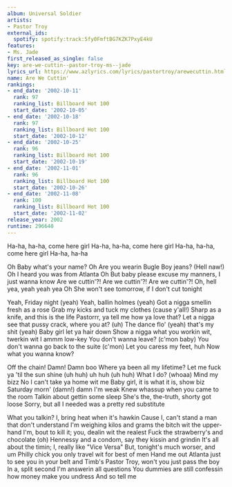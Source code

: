 ```yaml
---
album: Universal Soldier
artists:
- Pastor Troy
external_ids:
  spotify: spotify:track:5fy0FmftBG7KZK7PxyE4kU
features:
- Ms. Jade
first_released_as_single: false
key: are-we-cuttin--pastor-troy-ms--jade
lyrics_url: https://www.azlyrics.com/lyrics/pastortroy/arewecuttin.html
name: Are We Cuttin'
rankings:
- end_date: '2002-10-11'
  rank: 97
  ranking_list: Billboard Hot 100
  start_date: '2002-10-05'
- end_date: '2002-10-18'
  rank: 97
  ranking_list: Billboard Hot 100
  start_date: '2002-10-12'
- end_date: '2002-10-25'
  rank: 96
  ranking_list: Billboard Hot 100
  start_date: '2002-10-19'
- end_date: '2002-11-01'
  rank: 96
  ranking_list: Billboard Hot 100
  start_date: '2002-10-26'
- end_date: '2002-11-08'
  rank: 100
  ranking_list: Billboard Hot 100
  start_date: '2002-11-02'
release_year: 2002
runtime: 296640
---
```

Ha-ha, ha-ha, come here girl
Ha-ha, ha-ha, come here girl
Ha-ha, ha-ha, come here girl
Ha-ha, ha-ha


 Oh
 Baby what's your name?
 Oh
 Are you wearin Bugle Boy jeans?
 (Hell naw!) Oh
 I heard you was from Atlanta
 Oh
 But baby please excuse my manners, I just wanna know
Are we cuttin'?! Are we cuttin'?! Are we cuttin'?!
 Oh, hell yea, yeah yeah yea
Oh
She won't see tomorrow, if I don't cut tonight


Yeah, Friday night (yeah)
Yeah, ballin holmes (yeah)
Got a nigga smellin fresh as a rose
Grab my kicks and tuck my clothes (cause y'all!)
Sharp as a knife, and this is the life
Pastorrr, ya tell me how ya love that?
Let a nigga see that pussy crack, where you at? (uh)
The dance flo' (yeah) that's my shit (yeah)
Baby girl let ya hair down
Show a nigga what you workin wit, twerkin wit
I ammm low-key
You don't wanna leave? (c'mon baby)
You don't wanna go back to the suite (c'mon)
Let you caress my feet, huh
Now what you wanna know?

Off the chain!
Damn! Damn boo
Where ya been all my lifetime?
Let me fuck ya 'til the sun shine (uh huh) uh huh (uh huh)
What I do? (whoaa) Mind my bizz
No I can't take ya home wit me
Baby girl, it is what it is, show biz
Saturday morn' (damn!) damn I'm weak
Knew whassup when you came to the room
Talkin about gettin some sleep
She's the, the-truth, shorty got loose
Sorry, but all I needed was a pretty red substitute

What you talkin?
I, bring heat when it's hawkin
Cause I, can't stand a man that don't understand
I'm weighing kilos and grams the bitch wit the upper-hand
I'm, bout to kill it; you, dealin wit the realest
Fuck the strawberry's and chocolate (oh)
Hennessy and a condom, say they kissin and grindin
It's all about the timin; I, really like "Vice Versa"
But, tonight's much worser, and um
Philly chick you only travel wit for best of men
Hand me out Atlanta just to see you in your belt and Timb's
Pastor Troy, won't you just pass the boy
In a, split second I'm answerin all questions
You dummies are still confessin how money make you undress
And so tell me
